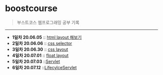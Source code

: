 # boostcourse
>부스트코스 웹프로그래밍 공부 기록
----

+ **1일차 20.06.05** :: [html layout 해보기](https://github.com/Jisu-Shin/BoostCourse/tree/master/1%EC%9D%BC%EC%B0%A8)
+ **2일차 20.06.06** :: [css selector](https://github.com/Jisu-Shin/BoostCourse/tree/master/2%EC%9D%BC%EC%B0%A8)
+ **3일차 20.06.30** :: [css layout](https://github.com/Jisu-Shin/BoostCourse/tree/master/3%EC%9D%BC%EC%B0%A8)
+ **4일차 20.07.01** :: [float layout](https://github.com/Jisu-Shin/BoostCourse/tree/master/4%EC%9D%BC%EC%B0%A8)
+ **5일차 20.07.03** ::[Servlet](https://github.com/Jisu-Shin/BoostCourse/tree/master/5%EC%9D%BC%EC%B0%A8)
+ **6일차 20.07.12** ::[LifecylceServlet](https://github.com/Jisu-Shin/BoostCourse/tree/master/6%EC%9D%BC%EC%B0%A8)
